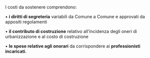 I costi da sostenere comprendono:

•	**i diritti di segreteria** variabili da Comune a Comune e approvati da appositi regolamenti

•	**il contributo di costruzione** relativo all’incidenza degli oneri di urbanizzazione e al costo di costruzione

•	**le spese relative agli onorari** da corrispondere ai **professionisti incaricati**.
